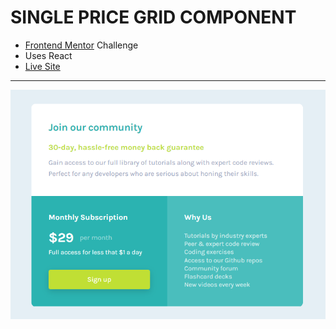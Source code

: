 # SINGLE PRICE GRID COMPONENT
- [Frontend Mentor](https://www.frontendmentor.io/) Challenge
- Uses React
- [Live Site](https://comforting-khapse-6e4a34.netlify.app/)
---
![screenshot](image.png)